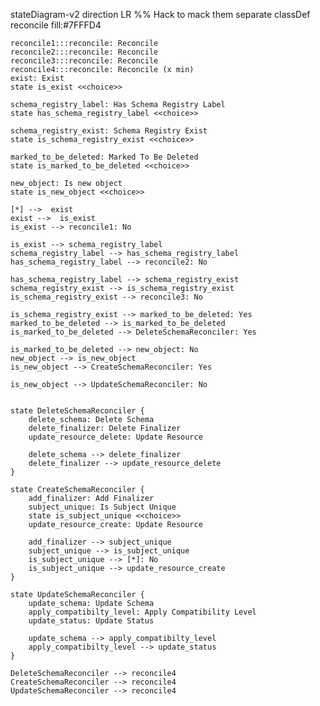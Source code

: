 stateDiagram-v2
    direction LR
    %% Hack to mack them separate
    classDef reconcile fill:#7FFFD4

    reconcile1:::reconcile: Reconcile
    reconcile2:::reconcile: Reconcile
    reconcile3:::reconcile: Reconcile
    reconcile4:::reconcile: Reconcile (x min)
    exist: Exist
    state is_exist <<choice>>

    schema_registry_label: Has Schema Registry Label
    state has_schema_registry_label <<choice>>

    schema_registry_exist: Schema Registry Exist
    state is_schema_registry_exist <<choice>>

    marked_to_be_deleted: Marked To Be Deleted
    state is_marked_to_be_deleted <<choice>>

    new_object: Is new object
    state is_new_object <<choice>>

    [*] -->  exist
    exist -->  is_exist
    is_exist --> reconcile1: No

    is_exist --> schema_registry_label
    schema_registry_label --> has_schema_registry_label
    has_schema_registry_label --> reconcile2: No

    has_schema_registry_label --> schema_registry_exist
    schema_registry_exist --> is_schema_registry_exist
    is_schema_registry_exist --> reconcile3: No

    is_schema_registry_exist --> marked_to_be_deleted: Yes
    marked_to_be_deleted --> is_marked_to_be_deleted
    is_marked_to_be_deleted --> DeleteSchemaReconciler: Yes

    is_marked_to_be_deleted --> new_object: No
    new_object --> is_new_object
    is_new_object --> CreateSchemaReconciler: Yes

    is_new_object --> UpdateSchemaReconciler: No


    state DeleteSchemaReconciler {
        delete_schema: Delete Schema
        delete_finalizer: Delete Finalizer
        update_resource_delete: Update Resource

        delete_schema --> delete_finalizer
        delete_finalizer --> update_resource_delete
    }

    state CreateSchemaReconciler {
        add_finalizer: Add Finalizer
        subject_unique: Is Subject Unique
        state is_subject_unique <<choice>>
        update_resource_create: Update Resource

        add_finalizer --> subject_unique
        subject_unique --> is_subject_unique
        is_subject_unique --> [*]: No
        is_subject_unique --> update_resource_create
    }

    state UpdateSchemaReconciler {
        update_schema: Update Schema
        apply_compatibilty_level: Apply Compatibility Level
        update_status: Update Status

        update_schema --> apply_compatibilty_level
        apply_compatibilty_level --> update_status
    }

    DeleteSchemaReconciler --> reconcile4
    CreateSchemaReconciler --> reconcile4
    UpdateSchemaReconciler --> reconcile4
